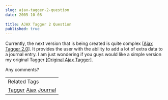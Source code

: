 ```yaml
---
slug: ajax-tagger-2-question
date: 2005-10-08
 
title: AJAX Tagger 2 Question
published: true
---
```

Currently, the next version that is being created is quite complex [<a href="http://www.kinlan.co.uk/AjaxExperiments/AjaxTag2">Ajax Tagger 2.0</a>].  It provides the user with the ability to add a lot of extra data to a journal entry.  I am just wondering if you guys would like a simple version my original Tagger <a href="http://www.kinlan.co.uk/AjaxExperiments/AjaxTag">[Original Ajax Tagger]</a>.<p />Any comments?<p /><table class="TechnoratiHead TagHeader">
<tr><td>Related Tags</td></tr>
<tr class="Technorati"><td>
<a href="https://paul.kinlan.me/tags/Tagger" class="Tag" rel="tag">Tagger</a> <a href="https://paul.kinlan.me/tags/Ajax" class="Tag" rel="tag">Ajax</a> <a href="https://paul.kinlan.me/tags/Journal" class="Tag" rel="tag">Journal</a>
</td></tr>
</table>

